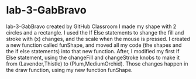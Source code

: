 # lab-3-GabBravo
lab-3-GabBravo created by GitHub Classroom
I made my shape with 2 circles and a rectangle. I used the If Else statements to shange the fill and stroke with (x) changes, and the scale when the mouse is pressed.
I created a new function called funShape, and moved all my code (the shapes and the if else statements) into that new function.
After, I modified my first If Else statement, using the changeFill and changeStroke knobs to make it from (Lavender,Thistle) to (Plum,MediumOrchid). Those changes happen in the draw function, using my new function funShape.
